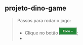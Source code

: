 ## projeto-dino-game

> Passos para rodar o jogo:
>
> - Clique no botão <img src="https://github.com/HabacuqueCL/imagezRepo/blob/main/Capturar.PNG?raw=true" alt="imagem referencia ao botao code" style="zoom:70%;" />;
> - 

